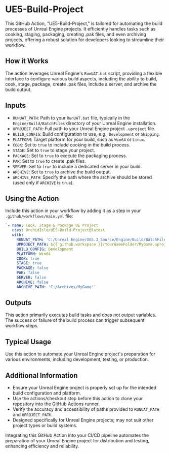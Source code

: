 
# UE5-Build-Project

This GitHub Action, "UE5-Build-Project," is tailored for automating the build processes of Unreal Engine projects. It efficiently handles tasks such as cooking, staging, packaging, creating .pak files, and even archiving projects, offering a robust solution for developers looking to streamline their workflow.

## How it Works

The action leverages Unreal Engine's `RunUAT.bat` script, providing a flexible interface to configure various build aspects, including the ability to build, cook, stage, package, create .pak files, include a server, and archive the build output.

## Inputs

-   `RUNUAT_PATH`: Path to your `RunUAT.bat` file, typically in the `Engine/Build/BatchFiles` directory of your Unreal Engine installation.
-   `UPROJECT_PATH`: Full path to your Unreal Engine project `.uproject` file.
-   `BUILD_CONFIG`: Build configuration to use, e.g., `Development` or `Shipping`.
-   `PLATFORM`: Target platform for your build, such as `Win64` or `Linux`.
-   `COOK`: Set to `true` to include cooking in the build process.
-   `STAGE`: Set to `true` to stage your project.
-   `PACKAGE`: Set to `true` to execute the packaging process.
-   `PAK`: Set to `true` to create .pak files.
-   `SERVER`: Set to `true` to include a dedicated server in your build.
-   `ARCHIVE`: Set to `true` to archive the build output.
-   `ARCHIVE_PATH`: Specify the path where the archive should be stored (used only if `ARCHIVE` is `true`).

## Using the Action

Include this action in your workflow by adding it as a step in your `.github/workflows/main.yml` file:

```yaml
`- name: Cook, Stage & Package UE Project
   uses: OrchidIsle/UE5-Build-Project@latest
   with:
     RUNUAT_PATH: 'C:/Unreal Engine/UE5.3_Source/Engine/Build/BatchFiles/RunUAT.bat'
     UPROJECT_PATH: ${{ github.workspace }}/YourGameFolder/MyGame.uproject
     BUILD_CONFIG: Development
     PLATFORM: Win64
     COOK: true
     STAGE: true
     PACKAGE: false
     PAK: false
     SERVER: false
     ARCHIVE: false
     ARCHIVE_PATH: 'C:/Archives/MyGame'` 
```

## Outputs

This action primarily executes build tasks and does not output variables. The success or failure of the build process can trigger subsequent workflow steps.

## Typical Usage

Use this action to automate your Unreal Engine project's preparation for various environments, including development, testing, or production.

## Additional Information

-   Ensure your Unreal Engine project is properly set up for the intended build configuration and platform.
-   Use the actions/checkout step before this action to clone your repository into the GitHub Actions runner.
-   Verify the accuracy and accessibility of paths provided to `RUNUAT_PATH` and `UPROJECT_PATH`.
-   Designed specifically for Unreal Engine projects; may not suit other project types or build systems.

Integrating this GitHub Action into your CI/CD pipeline automates the preparation of your Unreal Engine project for distribution and testing, enhancing efficiency and reliability.
